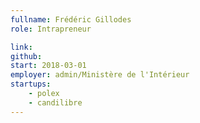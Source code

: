 ```yaml
---
fullname: Frédéric Gillodes
role: Intrapreneur

link:
github:
start: 2018-03-01
employer: admin/Ministère de l'Intérieur
startups:
    - polex
    - candilibre
---
```



